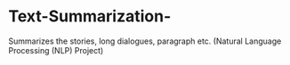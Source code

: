 # Text-Summarization-
Summarizes the stories, long dialogues, paragraph etc. (Natural Language Processing (NLP) Project) 

